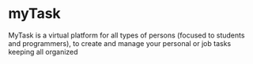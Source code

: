 # myTask
MyTask is a virtual platform for all types of persons (focused to students and programmers), to create and manage your personal or job tasks keeping all organized
